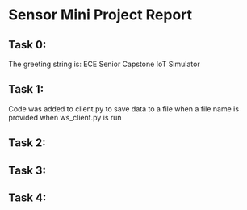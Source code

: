 # Sensor Mini Project Report
## Task 0: 
The greeting string is: ECE Senior Capstone IoT Simulator
## Task 1: 
Code was added to client.py to save data to a file when a file name is provided when ws_client.py is run
## Task 2: 
## Task 3:
## Task 4:
